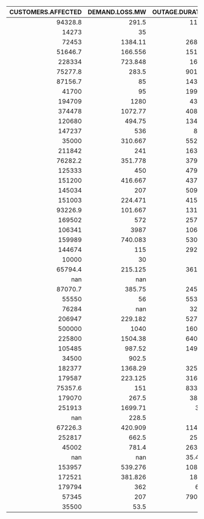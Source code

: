 |   CUSTOMERS.AFFECTED |   DEMAND.LOSS.MW |   OUTAGE.DURATION |
|---------------------:|-----------------:|------------------:|
|              94328.8 |          291.5   |         1152.8    |
|              14273   |           35     |          nan      |
|              72453   |         1384.11  |         2687.62   |
|              51646.7 |          166.556 |         1514.36   |
|             228334   |          723.848 |         1683.1    |
|              75277.8 |          283.5   |          901.071  |
|              87156.7 |           85     |         1438.69   |
|              41700   |           95     |          199.897  |
|             194709   |         1280     |         4303.6    |
|             374478   |         1072.77  |         4084.19   |
|             120680   |          494.75  |         1345.41   |
|             147237   |          536     |          845.4    |
|              35000   |          310.667 |          552.833  |
|             211842   |          241     |         1639.72   |
|              76282.2 |          351.778 |         3792.54   |
|             125333   |          450     |         4793.75   |
|             151200   |          416.667 |         4376.29   |
|             145034   |          207     |         5093.92   |
|             151003   |          224.471 |         4157.31   |
|              93226.9 |          101.667 |         1316.47   |
|             169502   |          572     |         2579.98   |
|             106341   |         3987     |         1062.19   |
|             159989   |          740.083 |         5302.98   |
|             144674   |          115     |         2922.79   |
|              10000   |           30     |           84      |
|              65794.4 |          215.125 |         3615.07   |
|                nan   |          nan     |           54      |
|              87070.7 |          385.75  |         2455.75   |
|              55550   |           56     |          553.286  |
|              76284   |          nan     |          326.25   |
|             206947   |          229.182 |         5275.15   |
|             500000   |         1040     |          160.429  |
|             225800   |         1504.38  |         6400.71   |
|             105485   |          987.52  |         1495.63   |
|              34500   |          902.5   |          720      |
|             182377   |         1368.29  |         3255.41   |
|             179587   |          223.125 |         3162.86   |
|              75357.6 |          151     |          833.348  |
|             179070   |          267.5   |         3811.7    |
|             251913   |         1699.71  |         3135      |
|                nan   |          228.5   |          120      |
|              67226.3 |          420.909 |         1148.25   |
|             252817   |          662.5   |         2581.9    |
|              45002   |          781.4   |          263.051  |
|                nan   |          nan     |           35.4444 |
|             153957   |          539.276 |         1081.23   |
|             172521   |          381.826 |         1838.7    |
|             179794   |          362     |         6979      |
|              57345   |          207     |         7904.11   |
|              35500   |           53.5   |           50      |